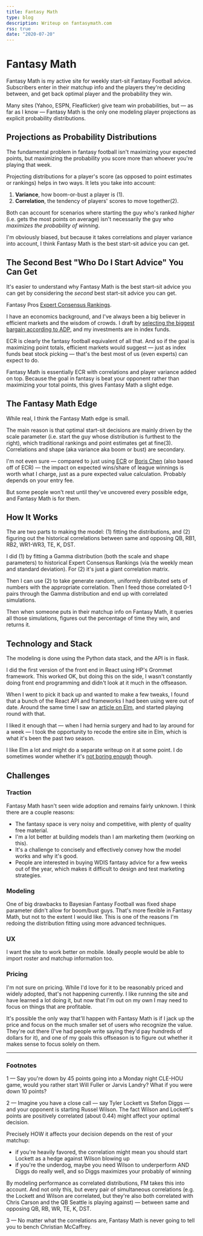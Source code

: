 ```yaml
---
title: Fantasy Math 
type: blog
description: Writeup on fantasymath.com
rss: true
date: "2020-07-20"
---
```


# Fantasy Math
Fantasy Math is my active site for weekly start-sit Fantasy Football advice.
Subscribers enter in their matchup info and the players they're deciding
between, and get back optimal player and the probability they win.

Many sites (Yahoo, ESPN, Fleaflicker) give team win probabilities, but — as
far as I know — Fantasy Math is the only one modeling player projections as
explicit probability distributions.

## Projections as Probability Distributions
The fundamental problem in fantasy football isn't maximizing your expected
points, but maximizing the probability you score more than whoever you're
playing that week.

Projecting distributions for a player's score (as opposed to point estimates or
rankings) helps in two ways. It lets you take into account:

1. **Variance**, how boom-or-bust a player is (1).
2. **Correlation**, the tendency of players' scores to move together(2).

Both can account for scenarios where starting the guy who's ranked *higher* (i.e.
gets the most points on average) isn't necessarily the guy who *maximizes the
probability of winning*.

I'm obviously biased, but because it takes correlations and player variance
into account, I think Fantasy Math is the best start-sit advice you can get.

## The Second Best "Who Do I Start Advice" You Can Get
It's easier to understand why Fantasy Math is the best start-sit advice you can
get by considering the *second* best start-sit advice you can get.

Fantasy Pros [Expert Consensus
Rankings](https://www.fantasypros.com/nfl/rankings/consensus-cheatsheets.php).

I have an economics background, and I've always been a big believer in
efficient markets and the wisdom of crowds. I draft by [selecting the biggest
bargain according to
ADP](https://lifehacker.com/use-the-wisdom-of-crowds-to-draft-the-best-fantasy-foot-1617837803.), and my investments are in index funds.

ECR is clearly the fantasy football equivalent of all that. And so if the goal
is maximizing point totals, efficient markets would suggest — just as index
funds beat stock picking —  that's the best most of us (even experts) can
expect to do.

Fantasy Math is essentially ECR with correlations and player variance added on
top. Because the goal in fantasy is beat your opponent rather than maximizing
your total points, this gives Fantasy Math a slight edge.

## The Fantasy Math Edge
While real, I think the Fantasy Math edge is small.

The main reason is that optimal start-sit decisions are mainly driven by the
scale parameter (i.e. start the guy whose distribution is furthest to the
right), which traditional rankings and point estimates get at fine(3).
Correlations and shape (aka variance aka boom or bust) are secondary.

I'm not even sure — compared to just using
[ECR](https://www.fantasypros.com/nfl/rankings/consensus-cheatsheets.php) or
[Boris Chen](https://www.borischen.com) (also based off of ECR) — the impact on
expected wins/share of league winnings is worth what I charge, just as a pure
expected value calculation. Probably depends on your entry fee.

But some people won't rest until they've uncovered every possible edge, and
Fantasy Math is for them.

## How It Works
The are two parts to making the model: (1) fitting the distributions, and (2)
figuring out the historical correlations between same and opposing QB, RB1,
RB2, WR1-WR3, TE, K, DST.

I did (1) by fitting a Gamma distribution (both the scale and shape parameters)
to historical Expert Consensus Rankings (via the weekly mean and standard
deviation). For (2) it's just a giant correlation matrix.

Then I can use (2) to take generate random, uniformly distributed sets of
numbers with the appropriate correlation. Then I feed those correlated 0-1
pairs through the Gamma distribution and end up with correlated simulations.

Then when someone puts in their matchup info on Fantasy Math, it queries all
those simulations, figures out the percentage of time they win, and returns it.

## Technology and Stack
The modeling is done using the Python data stack, and the API is in flask.

I did the  first version of the front end in React using HP's Grommet framework.
This worked OK, but doing this on the side, I wasn't constantly doing front end
programming and didn't look at it much in the offseason.

When I went to pick it back up and wanted to make a few tweaks, I found that
a bunch of the React API and frameworks I had been using were out of date.
Around the same time I saw an [article on
Elm](https://blog.realkinetic.com/elm-changed-my-mind-about-unpopular-languages-190a23f4a834), and started playing round with
that.

I liked it enough that — when I had hernia surgery and had to lay around for a
week — I took the opportunity to recode the entire site in Elm, which is what
it's been the past two season.

I like Elm a lot and might do a separate writeup on it at some point. I do
sometimes wonder whether it's [not boring
enough](http://boringtechnology.club/) though.

## Challenges
### Traction
Fantasy Math hasn't seen wide adoption and remains fairly unknown. I think there
are a couple reasons:

- The fantasy space is very noisy and competitive, with plenty of quality free material.
- I'm a lot better at building models than I am marketing them (working on this).
- It's a challenge to concisely and effectively convey how the model works and why it's good.
- People are interested in buying WDIS fantasy advice for a few weeks out of the year, which makes it difficult to design and test marketing strategies.

### Modeling
One of big drawbacks to Bayesian Fantasy Football was fixed shape parameter
didn't allow for boom/bust guys. That's more flexible in Fantasy Math, but not
to the extent I would like. This is one of the reasons I'm redoing the
distribution fitting using more advanced techniques.

### UX
I want the site to work better on mobile. Ideally people would be able to
import roster and matchup information too.

### Pricing
I'm not sure on pricing. While I'd love for it to be reasonably priced and
widely adopted, that's not happening currently. I like running the site and
have learned a lot doing it, but now that I'm out on my own I may need to focus
on things that are profitable.

It's possible the only way that'll happen with Fantasy Math is if I jack up the
price and focus on the much smaller set of users who recognize the value.
They're out there (I've had people write saying they'd pay hundreds of dollars
for it), and one of my goals this offseason is to figure out whether it makes
sense to focus solely on them.

----

### Footnotes
1 — Say you're down by 45 points going into a Monday night CLE-HOU game, would
you rather start Will Fuller or Jarvis Landry? What if you were down 10 points?

2 — Imagine you have a close call — say Tyler Lockett vs Stefon Diggs — and
your opponent is starting Russel Wilson. The fact Wilson and Lockett's points
are positively correlated (about 0.44) might affect your optimal decision.
  
Precisely HOW it affects your decision depends on the rest of your matchup:
    
- if you're heavily favored, the correlation might mean you should start Lockett as a hedge against Wilson blowing up
- if you're the underdog, maybe you need Wilson to underperform AND Diggs do really well, and so Diggs maximizes your probably of winning

By modeling performance as correlated distributions, FM takes this into
account.  And not only this, but every pair of simultaneous correlations (e.g.
the Lockett and Wilson are correlated, but they're also both correlated with
Chris Carson and the QB Seattle is playing against) — between same and opposing
QB, RB, WR, TE, K, DST.

3 — No matter what the correlations are, Fantasy Math is never going to tell
you to bench Christian McCaffrey.

<comments/>
